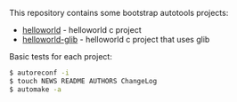 This repository contains some bootstrap autotools projects:

- [helloworld](./helloworld-glib) - helloworld c project
- [helloworld-glib](./helloworld-glib) - helloworld c project that uses glib

Basic tests for each project:

```bash
$ autoreconf -i
$ touch NEWS README AUTHORS ChangeLog
$ automake -a
```
